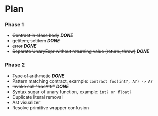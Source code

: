 # Plan

### Phase 1


* ~~Contract in class body~~ **_DONE_**
* ~~getitem, setitem~~ **_DONE_**
* ~~error~~ _**DONE**_
* ~~Separate UnaryExpr without returning value (return, throw)~~   _**DONE**_


### Phase 2

* ~~Type of arithmetic~~ **_DONE_**
* Pattern matching contract, example: `contract foo(int?, A?) -> A?`
* ~~Invoke call "hasAttr"~~ **_DONE_**
* Syntax sugar of unary function, example: `int? or float?`
* Duplicate literal removal
* Ast visualizer
* Resolve primitive wrapper confusion
